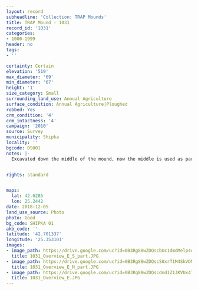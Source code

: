 ```yaml
---
layout: record
subheadline: 'Collection: TRAP Mounds'
title: TRAP Mound - 1031
record_id: '1031'
categories:
- 1000-1999
header: no
tags:
- ''

certainty: Certain
elevation: '519'
max_diameter: '69'
min_diameter: '67'
height: '1'
size_category: Small
surrounding_land_use: Annual Agriculture
surface_condition: Annual Agriculture|Ploughed
robbed: Yes
crm_condition: '4'
crm_intactness: '4'
campaign: '2010'
source: Survey
municipality: Shipka
locality: ''
bgcode: DS001
notes: |-
  Excavated down the middle of the mound, now the middle is used as part of the field; was it done by TEMP (Kitov, Thracian Expedition for Tumular Investigations).


rights: standard


maps:
  lat: 42.6285
  lon: 25.2442
date: 2018-12-05
land_use_source: Photo
photo: Good
bg_code: SHIPKA 01
akb_code: ''
latitude: '42.701337'
longitude: '25.353101'
images:
- image_path: https://drive.google.com/uc?id=0B3Rg88wZDQscbUc1dmdMelp4cEk
  title: 1031_Overview_E_S_part.JPG
- image_path: https://drive.google.com/uc?id=0B3Rg88wZDQscS0xrT1M4SkVDMEk
  title: 1031_Overview_E_N_part.JPG
- image_path: https://drive.google.com/uc?id=0B3Rg88wZDQscdnd1Z1JKVUx4TTg
  title: 1031_Overview_E.JPG
---
```

